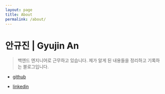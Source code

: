 ```yaml
---
layout: page
title: About
permalink: /about/
---
```


# 안규진 | Gyujin An

> 백엔드 엔지니어로 근무하고 있습니다. 제가 알게 된 내용들을 정리하고 기록하는 블로그입니다.

* [github](https://github.com/GyujinAn)

* [linkedin](https://www.linkedin.com/in/gyujin-an-515985192/)